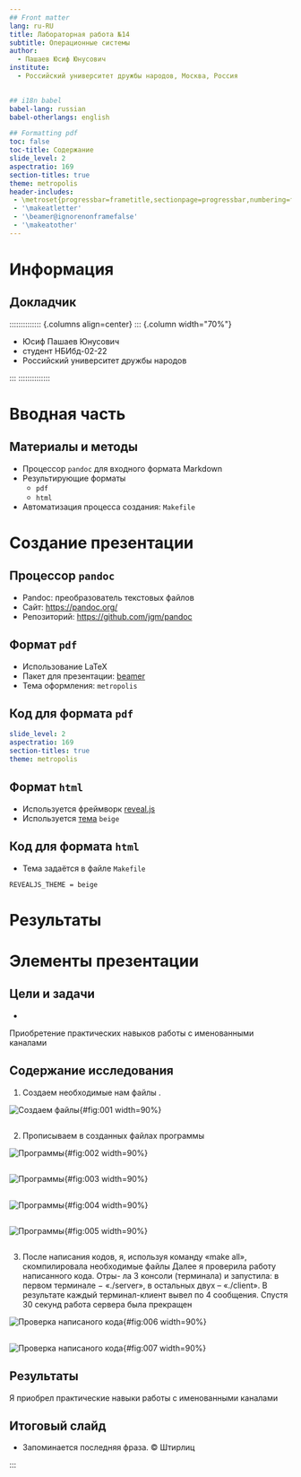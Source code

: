 ```yaml
---
## Front matter
lang: ru-RU
title: Лабораторная работа №14
subtitle: Операционные системы
author:
  - Пашаев Юсиф Юнусович
institute:
  - Российский университет дружбы народов, Москва, Россия
 

## i18n babel
babel-lang: russian
babel-otherlangs: english

## Formatting pdf
toc: false
toc-title: Содержание
slide_level: 2
aspectratio: 169
section-titles: true
theme: metropolis
header-includes:
 - \metroset{progressbar=frametitle,sectionpage=progressbar,numbering=fraction}
 - '\makeatletter'
 - '\beamer@ignorenonframefalse'
 - '\makeatother'
---
```


# Информация

## Докладчик

:::::::::::::: {.columns align=center}
::: {.column width="70%"}

  * Юсиф Пашаев Юнусович
  * студент НБИбд-02-22
  * Российский университет дружбы народов
 

:::
::::::::::::::

# Вводная часть

## Материалы и методы

- Процессор `pandoc` для входного формата Markdown
- Результирующие форматы
	- `pdf`
	- `html`
- Автоматизация процесса создания: `Makefile`

# Создание презентации

## Процессор `pandoc`

- Pandoc: преобразователь текстовых файлов
- Сайт: <https://pandoc.org/>
- Репозиторий: <https://github.com/jgm/pandoc>

## Формат `pdf`

- Использование LaTeX
- Пакет для презентации: [beamer](https://ctan.org/pkg/beamer)
- Тема оформления: `metropolis`

## Код для формата `pdf`

```yaml
slide_level: 2
aspectratio: 169
section-titles: true
theme: metropolis
```

## Формат `html`

- Используется фреймворк [reveal.js](https://revealjs.com/)
- Используется [тема](https://revealjs.com/themes/) `beige`

## Код для формата `html`

- Тема задаётся в файле `Makefile`

```make
REVEALJS_THEME = beige 
```
# Результаты



# Элементы презентации

## Цели и задачи
- 
Приобретение практических навыков работы с именованными каналами

## Содержание исследования

1. Создаем необходимые нам файлы .

![Создаем файлы](image/1.png){#fig:001 width=90%}

##

2. Прописываем в созданных файлах программы 
 
![Программы](image/2.png){#fig:002 width=90%}

##

![Программы](image/3.png){#fig:003 width=90%}

##

![Программы](image/4.png){#fig:004 width=90%}

##

![Программы](image/5.png){#fig:005 width=90%}

##

3. После написания кодов, я, используя команду «make all», скомпилировала
необходимые файлы Далее я проверила работу написанного кода. Отры-
ла 3 консоли (терминала) и запустила: в первом терминале − «./server», в
остальных двух – «./client». В результате каждый терминал-клиент вывел по
4 сообщения. Спустя 30 секунд работа сервера была прекращен

![Проверка написаного кода](image/6.png){#fig:006 width=90%}

##

![Проверка написаного кода](image/7.png){#fig:007 width=90%}

##

## Результаты

Я приобрел  практические навыки работы с именованными каналами



## Итоговый слайд

- Запоминается последняя фраза. © Штирлиц

:::

